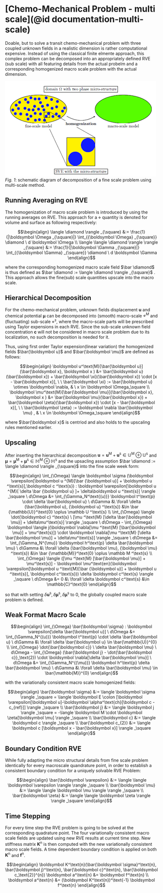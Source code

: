 # [Chemo-Mechanical Problem - multi scale](@id documentation-multi-scale)
Doable, but to solve a transit chemo-mechanical problem with three coupled unknown fields in a realistic dimension is rather computational expensive. Instead of using the classical finite elmente approach, this complex problem can be decomposed into an appropriately defined RVE (sub scale) with all featuring details from the actual probelm and a corresponding homogenized macro scale problem with the actual dimension.

![alt text](image.png)
*Fig. 1*: schematic diagram of decomposition of a fine scale problem using multi-scale method. 

## Running Averaging on RVE
The homogenization of macro scale problem is introduced by using the running averages on RVE. This approach for a $\diamond$ quantity is denoted for volume and surface as following respectively:

```math
\begin{align}
\langle \diamond \rangle _{\square} &:= \frac{1}{|\boldsymbol \Omega _{\square}|} \int_{{\boldsymbol \Omega} _{\square}} \diamond \ d \boldsymbol \Omega

\\
\langle \langle \diamond \rangle \rangle _{\square} &:= \frac{1}{|\boldsymbol \Gamma _{\square}|} \int_{{\boldsymbol \Gamma} _{\square}} \diamond \ d \boldsymbol \Gamma
\end{align}
```
where the corresponding homogenized macro scale field $\bar \diamond$ is thus defined as $\bar \diamond := \langle \diamond \rangle _{\square}$ . This approach allows the fine(sub) scale quantities upscale into the macro scale.

## Hierarchical Decomposition
For the chemo-mechanical problem, unknown fields displacement $\boldsymbol u$ and chemical potential $\boldsymbol \mu$ can be decomposed into (smooth) macro-scale $\diamond ^{M}$ and (fluctuating) sub-scale $\diamond ^{s}$, where the macro-scale parts will be prescribed using Taylor expensions in each RVE. Since the sub-scale unknown field concentration $\boldsymbol c$ will not be considered in macro scale problem due to its localization, no such decomposition is needed for it.

Thus, using first order Taylor expension(linear variation) the homogenized fields $\bar{\boldsymbol u}$ and $\bar{\boldsymbol \mu}$ are defined as follows:

```math
\begin{align}
\boldsymbol u^\text{M}[\bar{\boldsymbol u}](\bar{\boldsymbol x}, \boldsymbol x ) &= \bar{\boldsymbol u}(\bar{\boldsymbol x}) + \bar{\boldsymbol \xi}(\bar{\boldsymbol x}) \cdot [x - \bar{\boldsymbol x}], \ \ \bar{\boldsymbol \xi} := \bar{\boldsymbol u}  \otimes \boldsymbol \nabla, & \ x \in \boldsymbol \Omega_\square

\\

\boldsymbol \mu^\text{M}[\bar{\boldsymbol \mu}](\bar{\boldsymbol x}, \boldsymbol x ) &= \bar{\boldsymbol \mu}(\bar{\boldsymbol x}) + \bar{\boldsymbol \zeta}(\bar{\boldsymbol x}) \cdot [x - \bar{\boldsymbol x}], \ \ \bar{\boldsymbol \zeta} := \boldsymbol \nabla \bar{\boldsymbol \mu}  , & \ x \in \boldsymbol \Omega_\square
\end{align}
```
where $\bar{\boldsymbol x}$ is centriod and also holds to the upscaling rules mentioned earlier.

## Upscaling
After inserting the hierarchical decomposition $\boldsymbol u = \boldsymbol u ^\text{M} + \boldsymbol u ^\text{s} \in \mathbb U ^\text{M} \oplus \mathbb U ^\text{s}$ and $\boldsymbol \mu = \boldsymbol \mu ^\text{M} + \boldsymbol \mu ^\text{s} \in \mathbb M ^\text{M} \oplus \mathbb M ^\text{s}$ and the upsacling assumption $\bar \diamond := \langle \diamond \rangle _{\square}$ into the fine scale week form:

```math
\begin{align}
\int_{\Omega} \langle \boldsymbol \sigma (\boldsymbol \varepsilon[\boldsymbol u ^{M}[\bar {\boldsymbol u}] + \boldsymbol u ^\text{s}],\boldsymbol c ^\text{s}) : \boldsymbol \varepsilon[\boldsymbol u ^{M}[ \delta \bar {\boldsymbol u} ]+ \delta\boldsymbol u ^\text{s}] \rangle _\square \ d\Omega  &=  \int_{\Gamma_N^\text{(u)}} \boldsymbol t^\text{p} \cdot \delta \bar{\boldsymbol u} \ d\Gamma
&\
\forall \delta (\bar{\boldsymbol u}, {\boldsymbol u} ^\text{s}) &\in \bar {\mathbb{U}}^\text{0} \oplus \mathbb U ^\text{s}
\\
\int_{\Omega} \langle \dot{\boldsymbol c} ^\text{s} \ [\mu ^\text{M} [\delta \bar{\boldsymbol \mu}] + \delta\mu^\text{s}] \rangle _\square \ d\Omega - \int_{\Omega} \boldsymbol \langle j(\boldsymbol \nabla[\mu ^\text{M} [\bar{\boldsymbol \mu}] + \mu^\text{s}]) \cdot \boldsymbol \nabla[\mu ^\text{M} [\delta \bar{\boldsymbol \mu}] + \delta\mu^\text{s}] \rangle _\square \ d\Omega
&=  \int_{\Gamma_N^{\mu}} \boldsymbol h^\text{p} \delta \bar{\boldsymbol \mu} \ d\Gamma
&\
\forall \delta (\bar{\boldsymbol \mu}, {\boldsymbol \mu} ^\text{s}) &\in \bar {\mathbb{M}}^\text{0} \oplus \mathbb M ^\text{s}
\\
\int_{\Omega} \langle ([\mu ^\text{M} [\bar{\boldsymbol \mu}] + \mu^\text{s}] - \boldsymbol \mu^\text{en}(\boldsymbol \varepsilon[\boldsymbol u ^\text{M}[\bar {\boldsymbol u}] + \boldsymbol u ^\text{s}], \boldsymbol c^\text{s})) \delta \boldsymbol c^\text{s} \rangle _\square \ d\Omega
&= 0
&\
\forall \delta \boldsymbol c^\text{s} &\in \mathbb{C}^\text{0}
\end{align}
```
so that with setting $\delta \boldsymbol u^\text{s}, \delta \boldsymbol \mu^\text{s}, \delta \boldsymbol \mu^\text{s}$ to 0, the globally coupled macro scale problem is defined.


## Weak Format Macro Scale
```math
\begin{align}
\int_{\Omega} \bar{\boldsymbol \sigma} : \boldsymbol \varepsilon[\delta \bar{\boldsymbol u}] \ d\Omega  &=  \int_{\Gamma_N^{(u)}} \boldsymbol t^\text{p} \cdot \delta \bar{\boldsymbol u} \ d\Gamma
&\
\forall \delta \bar{\boldsymbol u} \in \bar{\mathbb{U}}^{0}
\\
\int_{\Omega} \dot{\bar{\boldsymbol c}} \ \delta \bar{\boldsymbol \mu} \ d\Omega - \int_{\Omega} (\bar{\boldsymbol j} - \dot{\bar{\boldsymbol c}}_\text{2}) \cdot \boldsymbol \nabla[\delta \bar{\boldsymbol \mu}] \ d\Omega
&=  \int_{\Gamma_N^{(\mu)}} \boldsymbol h^\text{p} \delta \bar{\boldsymbol \mu} \ d\Gamma
&\
\forall \delta \bar{\boldsymbol \mu} \in \bar{\mathbb{M}}^{0}
\end{align}
```

with the variationally consistent macro scale homogenized fields:

```math
\begin{align}
    \bar{\boldsymbol \sigma} &:= \langle \boldsymbol \sigma \rangle _\square = \langle \boldsymbol E \colon [\boldsymbol \varepsilon[\boldsymbol u]-\boldsymbol \alpha^\text{ch}[\boldsymbol c - c_{ref}]] \rangle _\square
\\
    \bar{\boldsymbol j} &:= \langle \boldsymbol j \rangle _\square = -\langle \boldsymbol M \cdot \boldsymbol \zeta[\boldsymbol \mu] \rangle _\square
\\
    \bar{\boldsymbol c} &:= \langle \boldsymbol c \rangle _\square
\\
    \bar{\boldsymbol c_{2}} &:= \langle \boldsymbol c [\boldsymbol x - \bar{\boldsymbol x}] \rangle _\square
\end{align}
```
## Boundary Condition RVE
While fully adapting the micro structural details from fine scale problem identically for every macroscale quandrature point, in order to establish a consistent boundary condition for a uniquely solvable RVE Problem:

```math
\begin{align}
    \bar{\boldsymbol \varepsilon} &:= \langle \langle \boldsymbol \varepsilon \rangle \rangle _\square 
\\
    \bar{\boldsymbol \mu} &:= \langle \langle \boldsymbol \mu \rangle \rangle _\square
\\
    \bar{\boldsymbol \zeta} &:= \langle \langle \boldsymbol \zeta \rangle \rangle _\square
\end{align}
```

## Time Stepping
For every time step the RVE problem is going to be solved at the corresponding quadrature point. The four variationally consistent macro scale fields are updated using new RVE results at current time step. New stiffness matrix $\boldsymbol K^\text{n}$ is then computed with the new variationally consistent macro scale fields. A time dependent boundary condition is applied on both $\boldsymbol K^\text{n}$ and $\boldsymbol f^\text{n}$.

```math
\begin{align}

\boldsymbol K^\text{n}(\bar{\boldsymbol \sigma}^\text{n}, 
    \bar{\boldsymbol j}^\text{n}, \bar{\boldsymbol c}^\text{n}, \bar{\boldsymbol c_\text{2}}^{n}) \boldsymbol a^\text{n} &= \boldsymbol f^\text{n}
\\
\boldsymbol a^\text{n} &= (\boldsymbol K^\text{n})^\text{-1} \boldsymbol f^\text{n}

\end{align}
```